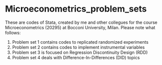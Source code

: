 # Microeconometrics_problem_sets
These are codes of Stata, created by me and other collegues for the course Microeconometrics (20295) at Bocconi University, Milan.
Please note what follows:
1) Problem set 1 contains codes to replicated randomized experiments 
2) Problem set 2 contains codes to implement instrumental variables 
3) Problem set 3 is focused on Regression Discontinuity Design (RDD)
4) Problem set 4 deals with Difference-In-Differences (DID) topics
